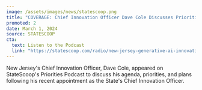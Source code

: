 ```yaml
---
image: /assets/images/news/statescoop.png
title: "COVERAGE: Chief Innovation Officer Dave Cole Discusses Priorities, Plans"
promoted: 2
date: March 1, 2024
source: STATESCOOP
cta:
  text: Listen to the Podcast
  link: "https://statescoop.com/radio/new-jersey-generative-ai-innovation-dave-cole/"
---
```


New Jersey's Chief Innovation Officer, Dave Cole, appeared on StateScoop's Priorities Podcast to discuss his agenda, priorities, and plans following his recent appointment as the State's Chief Innovation Officer.